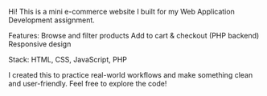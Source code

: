 Hi! This is a mini e-commerce website I built for my Web Application Development assignment.

Features:
Browse and filter products
Add to cart & checkout (PHP backend)
Responsive design

Stack: HTML, CSS, JavaScript, PHP

I created this to practice real-world workflows and make something clean and user-friendly. Feel free to explore the code!
